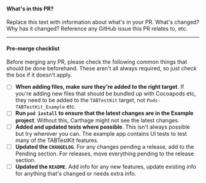 #### What's in this PR?

Replace this text with information about what's in your PR. What's changed? Why has it changed? Reference any GitHub issue this PR relates to, etc.

---

#### Pre-merge checklist

Before merging any PR, please check the following common things that should be done beforehand. These aren't all always required, so just check the box if it doesn't apply.

- [ ] **When adding files, make sure they're added to the right target**. If you're adding new files that should be bundled up with Cocoapods etc, they need to be added to the `TABTestKit` target, not `Pods-TABTestKit_Example` etc.
- [ ] **Run `pod install` to ensure that the latest changes are in the Example project**. Without this, Carthage might not see the latest changes.
- [ ] **Added and updated tests where possible**. This isn't always possible but try wherever you can. The example app contains UI tests to test many of the TABTestKit features.
- [ ] **Updated the `CHANGELOG`**. For any changes pending a release, add to the Pending section. For releases, move everything pending to the release section.
- [ ] **Updated the `README`**. Add info for any new features, update existing info for anything that's changed or needs extra info.
